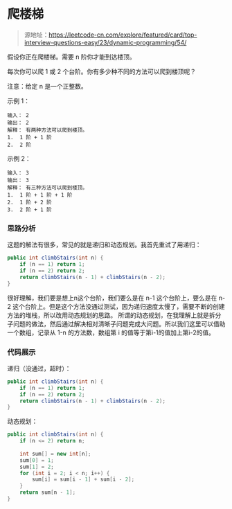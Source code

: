 # 爬楼梯

> 源地址：https://leetcode-cn.com/explore/featured/card/top-interview-questions-easy/23/dynamic-programming/54/

假设你正在爬楼梯。需要 n 阶你才能到达楼顶。

每次你可以爬 1 或 2 个台阶。你有多少种不同的方法可以爬到楼顶呢？

注意：给定 n 是一个正整数。

示例 1：
```
输入： 2
输出： 2
解释： 有两种方法可以爬到楼顶。
1.  1 阶 + 1 阶
2.  2 阶
```
示例 2：
```
输入： 3
输出： 3
解释： 有三种方法可以爬到楼顶。
1.  1 阶 + 1 阶 + 1 阶
2.  1 阶 + 2 阶
3.  2 阶 + 1 阶
```
### 思路分析
这题的解法有很多，常见的就是递归和动态规划。我首先重试了用递归：
```java
public int climbStairs(int n) {
    if (n == 1) return 1;
	if (n == 2) return 2;
	return climbStairs(n - 1) + climbStairs(n - 2);
}
```
很好理解，我们要是想上n这个台阶，我们要么是在 n-1 这个台阶上，要么是在 n-2 这个台阶上。但是这个方法没通过测试，因为递归速度太慢了，需要不断的创建方法的堆栈，所以改用动态规划的思路。
所谓的动态规划，在我理解上就是拆分子问题的做法，然后通过解决相对清晰子问题完成大问题。所以我们这里可以借助一个数组，记录从 1-n 的方法数，数组第 i 的值等于第i-1的值加上第i-2的值。

### 代码展示
递归（没通过，超时）：
```java
public int climbStairs(int n) {
    if (n == 1) return 1;
	if (n == 2) return 2;
	return climbStairs(n - 1) + climbStairs(n - 2);
}
```

动态规划：
```java
public int climbStairs(int n) {
    if (n <= 2) return n;
	
    int sum[] = new int[n];
    sum[0] = 1;
    sum[1] = 2;
    for (int i = 2; i < n; i++) {
        sum[i] = sum[i - 1] + sum[i - 2];
    }
    return sum[n - 1];
}
```
